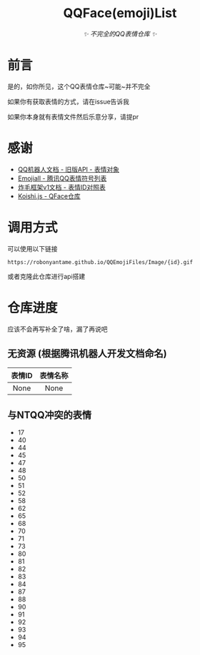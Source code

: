 <div align="center">

# QQFace(emoji)List

_✨ 不完全的QQ表情仓库 ✨_

</div>

# 前言

是的，如你所见，这个QQ表情仓库~可能~并不完全

如果你有获取表情的方式，请在issue告诉我

如果你本身就有表情文件然后乐意分享，请提pr

# 感谢

- [QQ机器人文档 - 旧版API - 表情对象](https://bot.q.qq.com/wiki/develop/api/openapi/emoji/model.html)
- [Emojiall - 腾讯QQ表情符号列表](https://www.emojiall.com/zh-hans/platform-qq)
- [炸毛框架v1文档 - 表情ID对照表](https://docs-v1.zhamao.xin/face_list.html)
- [Koishi.js - QFace仓库](https://github.com/koishijs/QFace/tree/master)

# 调用方式

可以使用以下链接

`https://robonyantame.github.io/QQEmojiFiles/Image/{id}.gif`

或者克隆此仓库进行api搭建

# 仓库进度

应该不会再写补全了啥，漏了再说吧

## 无资源 (根据腾讯机器人开发文档命名)

| 表情ID | 表情名称 |
| :----: | :----: |
| None | None |

## 与NTQQ冲突的表情

- 17
- 40
- 44
- 45
- 47
- 48
- 50
- 51
- 52
- 58
- 62
- 65
- 68
- 70
- 71
- 73
- 80
- 81
- 82
- 83
- 84
- 87
- 88
- 90
- 91
- 92
- 93
- 94
- 95